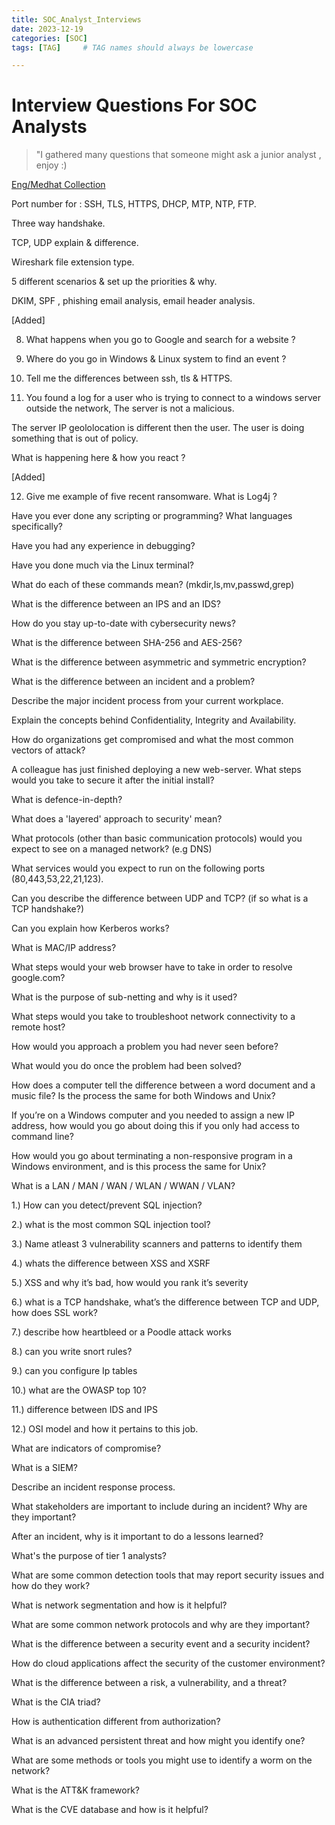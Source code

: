 ```yaml
---
title: SOC_Analyst_Interviews
date: 2023-12-19
categories: [SOC]
tags: [TAG]     # TAG names should always be lowercase

---
```


# Interview Questions For SOC Analysts 

> "I gathered many questions that someone might ask a junior analyst , enjoy :)

[Eng/Medhat Collection](https://0xmedhat.gitbook.io/whoami/soc-interviews)

Port number for : SSH, TLS, HTTPS, DHCP, MTP, NTP, FTP.

Three way handshake.

TCP, UDP explain & difference.

Wireshark file extension type.

5 different scenarios & set up the priorities & why.

DKIM, SPF , phishing email analysis, email header analysis.

[Added]

8. What happens when you go to Google and search for a website ?

9. Where do you go in Windows & Linux system to find an event ?

10. Tell me the differences between ssh, tls & HTTPS.

11. You found a log for a user who is trying to connect to a windows server outside the network, The server is not a malicious.

The server IP geololocation is different then the user. The user is doing something that is out of policy.

What is happening here & how you react ?

[Added]

12. Give me example of five recent ransomware. What is Log4j ?

Have you ever done any scripting or programming? What languages specifically?

Have you had any experience in debugging?

Have you done much via the Linux terminal?

What do each of these commands mean? (mkdir,ls,mv,passwd,grep)

What is the difference between an IPS and an IDS?

How do you stay up-to-date with cybersecurity news?

What is the difference between SHA-256 and AES-256?

What is the difference between asymmetric and symmetric encryption?

What is the difference between an incident and a problem?

Describe the major incident process from your current workplace.

Explain the concepts behind Confidentiality, Integrity and Availability.

How do organizations get compromised and what the most common vectors of attack?

A colleague has just finished deploying a new web-server. What steps would you take to secure it after the initial install?

What is defence-in-depth?

What does a 'layered' approach to security' mean?

What protocols (other than basic communication protocols) would you expect to see on a managed network? (e.g DNS)

What services would you expect to run on the following ports (80,443,53,22,21,123).

Can you describe the difference between UDP and TCP? (if so what is a TCP handshake?)

Can you explain how Kerberos works?

What is MAC/IP address?

What steps would your web browser have to take in order to resolve google.com?

What is the purpose of sub-netting and why is it used?

What steps would you take to troubleshoot network connectivity to a remote host?

How would you approach a problem you had never seen before?

What would you do once the problem had been solved?

How does a computer tell the difference between a word document and a music file? Is the process the same for both Windows and Unix?

If you’re on a Windows computer and you needed to assign a new IP address, how would you go about doing this if you only had access to command line?

How would you go about terminating a non-responsive program in a Windows environment, and is this process the same for Unix?

What is a LAN / MAN / WAN / WLAN / WWAN / VLAN?

1.) How can you detect/prevent SQL injection?

2.) what is the most common SQL injection tool?

3.) Name atleast 3 vulnerability scanners and patterns to identify them

4.) whats the difference between XSS and XSRF

5.) XSS and why it’s bad, how would you rank it’s severity

6.) what is a TCP handshake, what’s the difference between TCP and UDP, how does SSL work?

7.) describe how heartbleed or a Poodle attack works

8.) can you write snort rules?

9.) can you configure Ip tables

10.) what are the OWASP top 10?

11.) difference between IDS and IPS

12.) OSI model and how it pertains to this job.

What are indicators of compromise?

What is a SIEM?

Describe an incident response process.

What stakeholders are important to include during an incident? Why are they important?

After an incident, why is it important to do a lessons learned?

What's the purpose of tier 1 analysts?

What are some common detection tools that may report security issues and how do they work?

What is network segmentation and how is it helpful?

What are some common network protocols and why are they important?

What is the difference between a security event and a security incident?

How do cloud applications affect the security of the customer environment?

What is the difference between a risk, a vulnerability, and a threat?

What is the CIA triad?

How is authentication different from authorization?

What is an advanced persistent threat and how might you identify one?

What are some methods or tools you might use to identify a worm on the network?

What is the ATT&K framework?

What is the CVE database and how is it helpful?